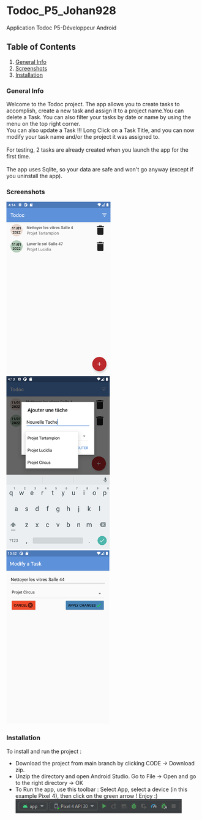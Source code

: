 # Todoc_P5_Johan928
 Application Todoc P5-Développeur Android
## Table of Contents
1. [General Info](#general-info)
2. [Screenshots](#technologies)
3. [Installation](#installation)
### General Info
Welcome to the Todoc project. The app allows you to create tasks to accomplish, create a new task and assign it to a project name.You can delete a Task. You can also filter your tasks by date or name by using the menu on the top right corner.
<br>You can also update a Task !!! Long Click on a Task Title, and you can now modify your task name and/or the project it was assigned to.
<br><br>For testing, 2 tasks are already created when you launch the app for the first time.
<br><br>The app uses Sqlite, so your data are safe and won't go anyway (except if you uninstall the app).
### Screenshots
![Image text](/screens/1.png)
![Image text](/screens/2.png)
![Image text](/screens/3.png)
### Installation
To install and run the project :
* Download the project from main branch by clicking CODE -> Download zip.
* Unzip the directory and open Android Studio. Go to File -> Open and go to the right directory -> OK
* To Run the app, use this toolbar : Select App, select a device (in this example Pixel 4), then click on the green arrow ! Enjoy :)
![Image text](/screens/4.png)
